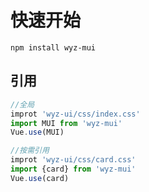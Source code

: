
# 快速开始
```
npm install wyz-mui
```

## 引用
```JavaScript
//全局
improt 'wyz-ui/css/index.css'
import MUI from 'wyz-mui'
Vue.use(MUI)

//按需引用
improt 'wyz-ui/css/card.css'
import {card} from 'wyz-mui'
Vue.use(card)

```